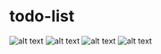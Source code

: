 # todo-list


![alt text](https://res.cloudinary.com/fedexx/image/upload/v1677977532/rn/carpeta%20inutil/Captura_de_pantalla_2023-03-04_212846_voj8ns.png)
![alt text](https://res.cloudinary.com/fedexx/image/upload/v1677977532/rn/carpeta%20inutil/Captura_de_pantalla_2023-03-04_213827_b2b7k5.png)
![alt text](https://res.cloudinary.com/fedexx/image/upload/v1677977531/rn/carpeta%20inutil/Captura_de_pantalla_2023-03-04_214011_vfulbo.png)
![alt text](https://res.cloudinary.com/fedexx/image/upload/v1677977532/rn/carpeta%20inutil/Captura_de_pantalla_2023-03-04_214349_poh6vi.png)